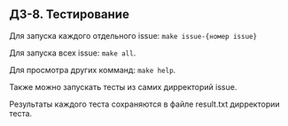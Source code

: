 ## ДЗ-8. Тестирование

Для запуска каждого отдельного issue: `make issue-{номер issue}`

Для запуска всех issue: `make all`.

Для просмотра других комманд: `make help`.

Также можно запускать тесты из самих дирректорий issue. 

Результаты каждого теста сохраняются в файле result.txt дирректории теста.